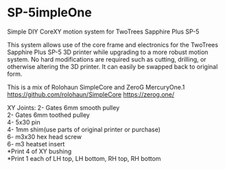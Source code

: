 # SP-5impleOne
Simple DIY CoreXY motion system for TwoTrees Sapphire Plus SP-5

This system allows use of the core frame and electronics for the TwoTrees Sapphire Plus SP-5 3D printer while upgrading to a more robust motion system.
No hard modifications are required such as cutting, drilling, or otherwise altering the 3D printer. It can easily be swapped back to original form. 

This is a mix of Rolohaun SimpleCore and ZeroG MercuryOne.1
https://github.com/rolohaun/SimpleCore
https://zerog.one/


  XY Joints:
2- Gates 6mm smooth pulley  
2- Gates 6mm toothed pulley  
4- 5x30 pin  
4- 1mm shim(use parts of original printer or purchase)  
6- m3x30 hex head screw  
6- m3 heatset insert  
*Print 4 of XY bushing  
*Print 1 each of LH top, LH bottom, RH top, RH bottom  
